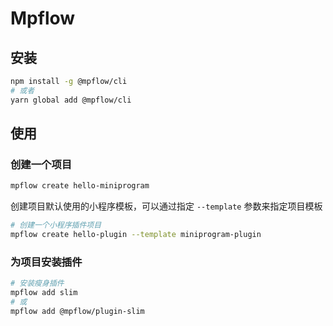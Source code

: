 # Mpflow

## 安装

```bash
npm install -g @mpflow/cli
# 或者
yarn global add @mpflow/cli
```

## 使用

### 创建一个项目

```bash
mpflow create hello-miniprogram
```

创建项目默认使用的小程序模板，可以通过指定 `--template` 参数来指定项目模板

```bash
# 创建一个小程序插件项目
mpflow create hello-plugin --template miniprogram-plugin
```

### 为项目安装插件

```bash
# 安装瘦身插件
mpflow add slim
# 或
mpflow add @mpflow/plugin-slim
```
